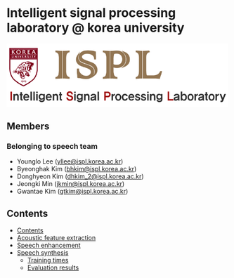 # Intelligent signal processing laboratory @ korea university

<center><img src="./image/logo1.jpg"></center>



## Members
### Belonging to speech team
* Younglo Lee (yllee@ispl.korea.ac.kr)
* Byeonghak Kim (bhkim@ispl.korea.ac.kr)
* Donghyeon Kim (dhkim_2@ispl.korea.ac.kr)
* Jeongki Min (jkmin@ispl.korea.ac.kr)
* Gwantae Kim (gtkim@ispl.korea.ac.kr)

## Contents
  * [Contents](#contents)
  * [Acoustic feature extraction](#feature)
  * [Speech enhancement](#speechenhancement)
  * [Speech synthesis](#speechsynthesis)
    * [Training times](#training-times)
    * [Evaluation results](#evaluation-results)

